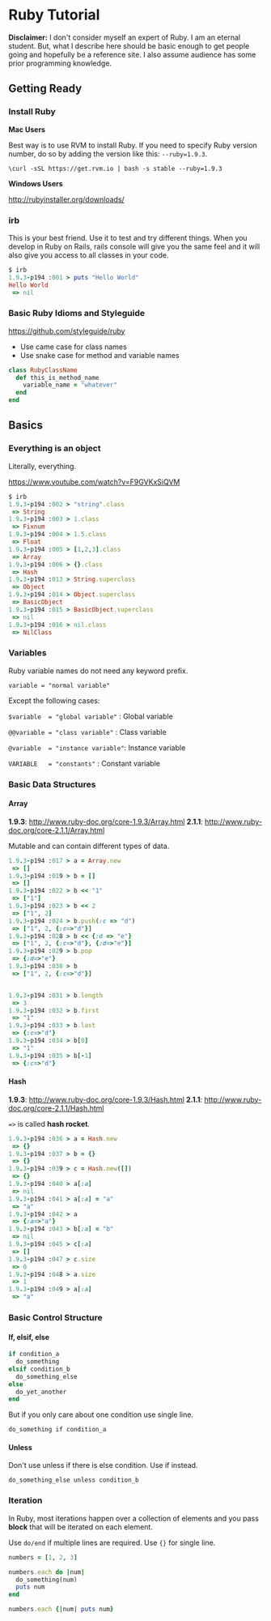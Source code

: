 # Ruby Tutorial

**Disclaimer:** I don't consider myself an expert of Ruby. I am an eternal
student. But, what I describe here should be basic enough to get people going
and hopefully be a reference site. I also assume audience has some prior
programming knowledge.

## Getting Ready

### Install Ruby

**Mac Users**

Best way is to use RVM to install Ruby. If you need to specify Ruby version
number, do so by adding the version like this: `--ruby=1.9.3`.

`\curl -sSL https://get.rvm.io | bash -s stable --ruby=1.9.3`

**Windows Users**

http://rubyinstaller.org/downloads/

### irb

This is your best friend. Use it to test and try different things. When you
develop in Ruby on Rails, rails console will give you the same feel and it
will also give you access to all classes in your code.

```ruby
$ irb
1.9.3-p194 :001 > puts "Hello World"
Hello World
 => nil
```

### Basic Ruby Idioms and Styleguide

https://github.com/styleguide/ruby

* Use came case for class names
* Use snake case for method and variable names

```ruby
class RubyClassName
  def this_is_method_name
    variable_name = "whatever"
  end
end
```

## Basics

### Everything is an object

Literally, everything.

https://www.youtube.com/watch?v=F9GVKxSiQVM

```ruby
$ irb
1.9.3-p194 :002 > "string".class
 => String
1.9.3-p194 :003 > 1.class
 => Fixnum
1.9.3-p194 :004 > 1.5.class
 => Float
1.9.3-p194 :005 > [1,2,3].class
 => Array
1.9.3-p194 :006 > {}.class
 => Hash
1.9.3-p194 :013 > String.superclass
 => Object
1.9.3-p194 :014 > Object.superclass
 => BasicObject
1.9.3-p194 :015 > BasicObject.superclass
 => nil
1.9.3-p194 :016 > nil.class
 => NilClass
```

### Variables

Ruby variable names do not need any keyword prefix.

`variable = "normal variable"`

Except the following cases:

`$variable  = "global variable"`  : Global variable

`@@variable = "class variable"`   : Class variable

`@variable  = "instance variable"`: Instance variable

`VARIABLE   = "constants"`        : Constant variable

### Basic Data Structures

#### Array

**1.9.3**: http://www.ruby-doc.org/core-1.9.3/Array.html
**2.1.1**: http://www.ruby-doc.org/core-2.1.1/Array.html

Mutable and can contain different types of data.

```ruby
1.9.3-p194 :017 > a = Array.new
 => []
1.9.3-p194 :019 > b = []
 => []
1.9.3-p194 :022 > b << "1"
 => ["1"]
1.9.3-p194 :023 > b << 2
 => ["1", 2]
1.9.3-p194 :024 > b.push(:c => "d")
 => ["1", 2, {:c=>"d"}]
1.9.3-p194 :028 > b << {:d => "e"}
 => ["1", 2, {:c=>"d"}, {:d=>"e"}]
1.9.3-p194 :029 > b.pop
 => {:d=>"e"}
1.9.3-p194 :030 > b
 => ["1", 2, {:c=>"d"}]


1.9.3-p194 :031 > b.length
 => 3
1.9.3-p194 :032 > b.first
 => "1"
1.9.3-p194 :033 > b.last
 => {:c=>"d"}
1.9.3-p194 :034 > b[0]
 => "1"
1.9.3-p194 :035 > b[-1]
 => {:c=>"d"}  
```

#### Hash

**1.9.3**: http://www.ruby-doc.org/core-1.9.3/Hash.html
**2.1.1**: http://www.ruby-doc.org/core-2.1.1/Hash.html

`=>` is called **hash rocket**.

```ruby
1.9.3-p194 :036 > a = Hash.new
 => {}
1.9.3-p194 :037 > b = {}
 => {}
1.9.3-p194 :039 > c = Hash.new([])
 => {}
1.9.3-p194 :040 > a[:a]
 => nil
1.9.3-p194 :041 > a[:a] = "a"
 => "a"
1.9.3-p194 :042 > a
 => {:a=>"a"}
1.9.3-p194 :043 > b[:a] = "b"
 => nil
1.9.3-p194 :045 > c[:a]
 => []
1.9.3-p194 :047 > c.size
 => 0
1.9.3-p194 :048 > a.size
 => 1
1.9.3-p194 :049 > a[:a]
 => "a"
```

### Basic Control Structure

#### If, elsif, else

```ruby
if condition_a
  do_something
elsif condition_b
  do_something_else
else
  do_yet_another
end
```

But if you only care about one condition use single line.

`do_something if condition_a`

#### Unless

Don't use unless if there is else condition. Use if instead.

`do_something_else unless condition_b`

### Iteration

In Ruby, most iterations happen over a collection of elements and you pass
**block** that will be iterated on each element.

Use `do/end` if multiple lines are required. Use `{}` for single line.

```ruby
numbers = [1, 2, 3]

numbers.each do |num|
  do_something(num)
  puts num
end

numbers.each {|num| puts num}
```
